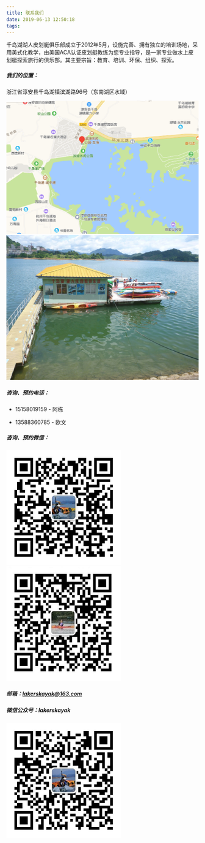 ```yaml
---
title: 联系我们
date: 2019-06-13 12:50:18
tags: 
---
```


千岛湖湖人皮划艇俱乐部成立于2012年5月，设施完善、拥有独立的培训场地，采用美式化教学，由美国ACA认证皮划艇教练为您专业指导，是一家专业做水上皮划艇探索旅行的俱乐部。其主要宗旨：教育、培训、环保、组织、探索。

##### 我们的位置：

浙江省淳安县千岛湖镇滨湖路96号（东南湖区水域）

<img src="../../images/location.png" width="600px">

<img src="../../images/location2.jpg" width="600px">

##### 咨询、预约电话：

- 15158019159 - 阿栋 

- 13588360785 - 欧文

##### 咨询、预约微信：

<img src="../../images/contact1.jpg" width="300px">

<img src="../../images/contact2.jpg" width="300px">

##### 邮箱：lakerskayak@163.com

##### 微信公众号：lakerskayak

<img src="../../images/weixin.jpg" width="300px">

